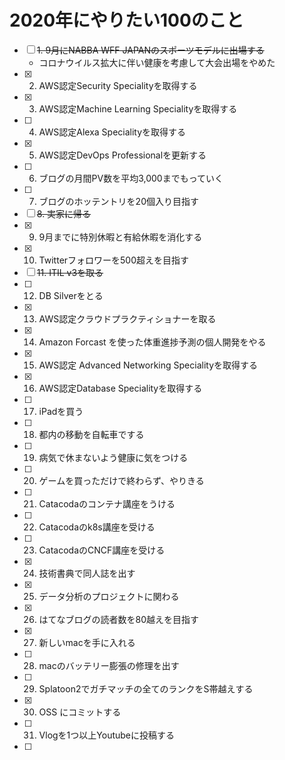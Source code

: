 # 2020年にやりたい100のこと

* [ ] ~~1. 9月にNABBA WFF JAPANのスポーツモデルに出場する~~
   * コロナウイルス拡大に伴い健康を考慮して大会出場をやめた
* [x] 2. AWS認定Security Specialityを取得する
* [x] 3. AWS認定Machine Learning Specialityを取得する
* [ ] 4. AWS認定Alexa Specialityを取得する
* [x] 5. AWS認定DevOps Professionalを更新する
* [ ] 6. ブログの月間PV数を平均3,000までもっていく
* [ ] 7. ブログのホッテントリを20個入り目指す
* [ ] ~~8. 実家に帰る~~
* [x] 9. 9月までに特別休暇と有給休暇を消化する
* [x] 10. Twitterフォロワーを500超えを目指す
* [ ] ~~11. ITIL v3を取る~~
* [ ] 12. DB Silverをとる
* [x] 13. AWS認定クラウドプラクティショナーを取る
* [x] 14. Amazon Forcast を使った体重進捗予測の個人開発をやる
* [x] 15. AWS認定 Advanced Networking Specialityを取得する
* [x] 16. AWS認定Database Specialityを取得する
* [ ] 17. iPadを買う
* [ ] 18. 都内の移動を自転車でする
* [ ] 19. 病気で休まないよう健康に気をつける
* [ ] 20. ゲームを買っただけで終わらず、やりきる
* [ ] 21. Catacodaのコンテナ講座をうける
* [ ] 22. Catacodaのk8s講座を受ける
* [ ] 23. CatacodaのCNCF講座を受ける
* [x] 24. 技術書典で同人誌を出す
* [x] 25. データ分析のプロジェクトに関わる
* [x] 26. はてなブログの読者数を80越えを目指す
* [x] 27. 新しいmacを手に入れる
* [ ] 28. macのバッテリー膨張の修理を出す
* [ ] 29. Splatoon2でガチマッチの全てのランクをS帯越えする
* [x] 30. OSS にコミットする
* [ ] 31. Vlogを1つ以上Youtubeに投稿する
* [ ]